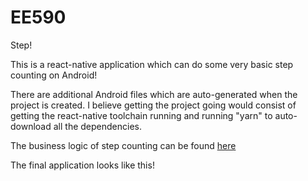 # EE590
Step!

This is a react-native application which can do some very basic step counting on Android!

There are additional Android files which are auto-generated when the project is created. I believe getting the project
going would consist of getting the react-native toolchain running and running "yarn" to auto-download all the dependencies.

The business logic of step counting can be found [here](https://github.com/samuraijourney/EE590/blob/master/storybook/stories/accel-plotter.js)

The final application looks like this!

